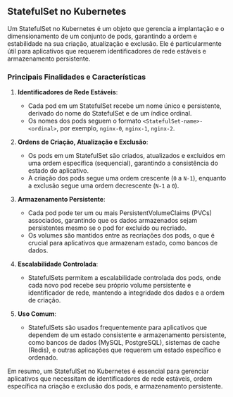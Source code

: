 ## StatefulSet no Kubernetes

Um StatefulSet no Kubernetes é um objeto que gerencia a implantação e o dimensionamento de um conjunto de pods, garantindo a ordem e estabilidade na sua criação, atualização e exclusão. Ele é particularmente útil para aplicativos que requerem identificadores de rede estáveis e armazenamento persistente.

### Principais Finalidades e Características

1. **Identificadores de Rede Estáveis**:
   - Cada pod em um StatefulSet recebe um nome único e persistente, derivado do nome do StatefulSet e de um índice ordinal.
   - Os nomes dos pods seguem o formato `<StatefulSet-name>-<ordinal>`, por exemplo, `nginx-0`, `nginx-1`, `nginx-2`.

2. **Ordens de Criação, Atualização e Exclusão**:
   - Os pods em um StatefulSet são criados, atualizados e excluídos em uma ordem específica (sequencial), garantindo a consistência do estado do aplicativo.
   - A criação dos pods segue uma ordem crescente (`0` a `N-1`), enquanto a exclusão segue uma ordem decrescente (`N-1` a `0`).

3. **Armazenamento Persistente**:
   - Cada pod pode ter um ou mais PersistentVolumeClaims (PVCs) associados, garantindo que os dados armazenados sejam persistentes mesmo se o pod for excluído ou recriado.
   - Os volumes são mantidos entre as recriações dos pods, o que é crucial para aplicativos que armazenam estado, como bancos de dados.

4. **Escalabilidade Controlada**:
   - StatefulSets permitem a escalabilidade controlada dos pods, onde cada novo pod recebe seu próprio volume persistente e identificador de rede, mantendo a integridade dos dados e a ordem de criação.

5. **Uso Comum**:
   - StatefulSets são usados frequentemente para aplicativos que dependem de um estado consistente e armazenamento persistente, como bancos de dados (MySQL, PostgreSQL), sistemas de cache (Redis), e outras aplicações que requerem um estado específico e ordenado.

Em resumo, um StatefulSet no Kubernetes é essencial para gerenciar aplicativos que necessitam de identificadores de rede estáveis, ordem específica na criação e exclusão dos pods, e armazenamento persistente.
